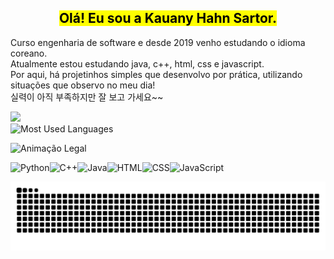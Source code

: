 <h2 align="center"><mark>Olá! Eu sou a Kauany Hahn Sartor.</mark></h2>
Curso engenharia de software e desde 2019 venho estudando o idioma coreano.<br>Atualmente estou estudando java, c++, html, css e javascript. <br>Por aqui, há projetinhos simples que desenvolvo por prática, utilizando situações que observo no meu dia!<br>실력이 아직 부족하지만 잘 보고 가세요~~

![](https://github-readme-stats.vercel.app/api?username=kauanysartor&theme=gruvbox_light&hide_border=false&include_all_commits=false&count_private=false)<br/>
![Most Used Languages](https://github-readme-stats.vercel.app/api/top-langs/?username=kauanysartor&theme=gruvbox_light&hide_border=false&include_all_commits=false&count_private=false&layout=compact)

![Animação Legal](https://media0.giphy.com/media/v1.Y2lkPTc5MGI3NjExMWs2cmhhcHEycjM2MWFoMWh1N2pqaGJ5d3ZtdXlzd29rZTh2bWQyZCZlcD12MV9pbnRlcm5hbF9naWZfYnlfaWQmY3Q9Zw/rdvDGctztED3W/giphy.gif)

  <img src="https://cdn.jsdelivr.net/gh/devicons/devicon/icons/python/python-original.svg" alt="Python" width="50" height="50"/><img src="https://cdn.jsdelivr.net/gh/devicons/devicon/icons/cplusplus/cplusplus-original.svg" alt="C++" width="50" height="50"/><img src="https://cdn.jsdelivr.net/gh/devicons/devicon/icons/java/java-original.svg" alt="Java" width="50" height="50"/><img src="https://cdn.jsdelivr.net/gh/devicons/devicon/icons/html5/html5-original.svg" alt="HTML" width="50" height="50"/><img src="https://cdn.jsdelivr.net/gh/devicons/devicon/icons/css3/css3-original.svg" alt="CSS" width="50" height="50"/><img src="https://cdn.jsdelivr.net/gh/devicons/devicon/icons/javascript/javascript-original.svg" alt="JavaScript" width="50" height="50"/>
</p>

<picture>
  <source media="(prefers-color-scheme: dark)" srcset="https://raw.githubusercontent.com/kauanysartor/kauanysartor/output/github-contribution-grid-snake-dark.svg">
  <source media="(prefers-color-scheme: light)" srcset="https://raw.githubusercontent.com/kauanysartor/kauanysartor/output/github-contribution-grid-snake.svg">
  <img alt="github contribution grid snake animation" src="https://raw.githubusercontent.com/kauanysartor/kauanysartor/output/github-contribution-grid-snake.svg">
</picture>
<br><br>
